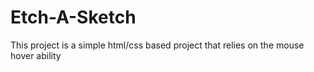 # Etch-A-Sketch

This project is a simple html/css based project that relies on the mouse hover ability
